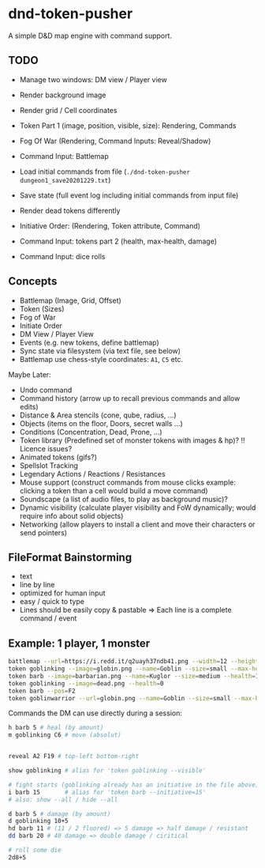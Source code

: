 # dnd-token-pusher

A simple D&D map engine with command support.

## TODO

* Manage two windows: DM view / Player view
* Render background image
* Render grid / Cell coordinates
* Token Part 1 (image, position, visible, size): Rendering, Commands
* Fog Of War (Rendering, Command Inputs: Reveal/Shadow)
* Command Input: Battlemap
* Load initial commands from file (`./dnd-token-pusher dungeon1_save20201229.txt`)

* Save state (full event log including initial commands from input file)
* Render dead tokens differently
* Initiative Order: (Rendering, Token attribute, Command)
* Command Input: tokens part 2 (health, max-health, damage)
* Command Input: dice rolls

## Concepts

* Battlemap (Image, Grid, Offset)
* Token (Sizes)
* Fog of War
* Initiate Order
* DM View / Player View
* Events (e.g. new tokens, define battlemap)
* Sync state via filesystem (via text file, see below)
* Battlemap use chess-style coordinates: `A1`, `C5` etc.

Maybe Later:

* Undo command
* Command history (arrow up to recall previous commands and allow edits)
* Distance & Area stencils (cone, qube, radius, ...)
* Objects (items on the floor, Doors, secret walls ...)
* Conditions (Concentration, Dead, Prone, ...)
* Token library (Predefined set of monster tokens with images & hp)? !! Licence issues?
* Animated tokens (gifs?)
* Spellslot Tracking
* Legendary Actions / Reactions / Resistances
* Mouse support (construct commands from mouse clicks example: clicking a token than a cell would build a move command)
* Soundscape (a list of audio files, to play as background music)?
* Dynamic visibility (calculate player visibility and FoW dynamically; would require info about solid objects)
* Networking (allow players to install a client and move their characters or send pointers)

## FileFormat Bainstorming

* text
* line by line
* optimized for human input
* easy / quick to type
* Lines should be easily copy & pastable => Each line is a complete command / event

## Example: 1 player, 1 monster

```bash
battlemap --url=https://i.redd.it/q2uayh37ndb41.png --width=12 --height=12
token goblinking --image=globin.png --name=Goblin --size=small --max-health=5 --pos=A1 --initiative=11
token barb --image=barbarian.png --name=Kuglor --size=medium --health=15 --max-health=22 --pos=D3 --visible
token goblinking --image=dead.png --health=0
token barb --pos=F2
token goblinwarrior --url=globin.png --name=Goblin --size=small --max-health=5 --pos=A5
```

Commands the DM can use directly during a session:

```bash
h barb 5 # heal (by amount)
m goblinking C6 # move (absolut)


reveal A2 F19 # top-left bottom-right

show goblinking # alias for 'token goblinking --visible'

# fight starts (goblinking already has an initiative in the file above)
i barb 15       # alias for 'token barb --initiative=15'
# also: show --all / hide --all

d barb 5 # damage (by amount)
d goblinking 10+5
hd barb 11 # (11 / 2 floored) => 5 damage => half damage / resistant
dd barb 20 # 40 damage => double damage / ciritical

# roll some die
2d8+5
```
